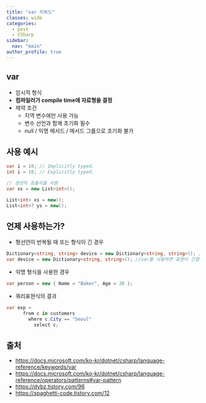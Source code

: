 ```yaml
---
title: "var 키워드"
classes: wide
categories: 
  - post
  - CSharp
sidebar:
  nav: "main"
author_profile: true
---
```

   
## var
* 암시적 형식
* **컴파일러가 compile time에 자료형을 결정**
* 제약 조건
  - 지역 변수에만 사용 가능
  - 변수 선언과 함께 초기화 필수
  - null / 익명 메서드 / 메서드 그룹으로 초기화 불가

## 사용 예시

```csharp
var i = 10; // Implicitly typed.
int i = 10; // Explicitly typed.

// 생성자 호출식을 사용
var xs = new List<int>();

List<int> xs = new();
List<int>? ys = new();
```

## **언제 사용하는가?**
  - 형선언이 반복될 때 또는 형식이 긴 경우
  ```csharp
  Dictionary<string, string> device = new Dictionary<string, string>(); //이것보다
  var device = new Dictionary<string, string>(); //var를 사용하면 표현이 간결해 집니다.
  ```  
  - 익명 형식을 사용한 경우
  ```csharp
  var person = new { Name = "Baker", Age = 30 };
  ```  
  - 쿼리표현식의 결과
  ```csharp
  var exp =
        from c in customers
          where c.City == "Seoul"
            select c; 
  ```  

## 출처
* <https://docs.microsoft.com/ko-kr/dotnet/csharp/language-reference/keywords/var>
* <https://docs.microsoft.com/ko-kr/dotnet/csharp/language-reference/operators/patterns#var-pattern>
* <https://dybz.tistory.com/96>
* <https://spaghetti-code.tistory.com/12>